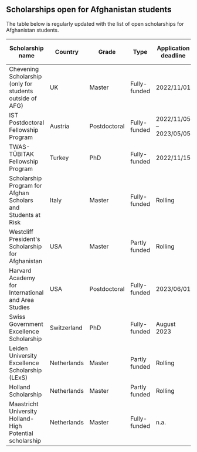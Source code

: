 ## Scholarships open for Afghanistan students

The table below is regularly updated with the list of open scholarships for Afghanistan students. 

| Scholarship name | Country | Grade | Type | Application deadline | Link to apply |  
| -----------------| ------- | ----- | ---- | ---------------------| ------------- |  
| Chevening Scholarship (only for students outside of AFG) | UK | Master | Fully-funded | 2022/11/01 | [Link](https://www.chevening.org/chevening-in-afghanistan/) |
| IST Postdoctoral Fellowship Program | Austria | Postdoctoral | Fully-funded | 2022/11/05 – 2023/05/05 | [Link](https://ist.ac.at/en/education/postdocs/ist-bridge/) |
| TWAS-TÜBITAK Fellowship Program | Turkey | PhD | Fully-funded | 2022/11/15 | [Link](https://twas.org/opportunity/twas-tubitak-postgraduate-fellowship-programme) |
| Scholarship Program for Afghan Scholars and Students at Risk | Italy | Master | Fully-funded | Rolling | [Link](https://gchumanrights.org/research/projects/afghan-scholarship-programme.html) |
| Westcliff President's Scholarship for Afghanistan | USA | Master | Partly funded | Rolling | [Link](https://www.westcliff.edu/financial-aid/scholarships-and-grants/) |
| Harvard Academy for International and Area Studies | USA | Postdoctoral | Fully-funded | 2023/06/01 | [Link]( https://academy.wcfia.harvard.edu/programs/academy_scholar) |
| Swiss Government Excellence Scholarship | Switzerland | PhD | Fully-funded | August 2023 | [Link](https://www.sbfi.admin.ch/sbfi/en/home/education/scholarships-and-grants/swiss-government-excellence-scholarships/continents/asia.html) |
| Leiden University Excellence Scholarship (LExS) | Netherlands | Master | Partly funded | Rolling | [Link]( https://www.universiteitleiden.nl/en/scholarships/sea/leiden-university-excellence-scholarship-lexs) |
| Holland Scholarship | Netherlands | Master | Partly funded | Rolling | [Link](https://www.studyinnl.org/finances/holland-scholarship) |
| Maastricht University Holland-High Potential scholarship | Netherlands | Master | Fully-funded | n.a.| [Link](https://www.maastrichtuniversity.nl/support/your-studies-begin/coming-maastricht-university-abroad/scholarships/maastricht-university) | 

